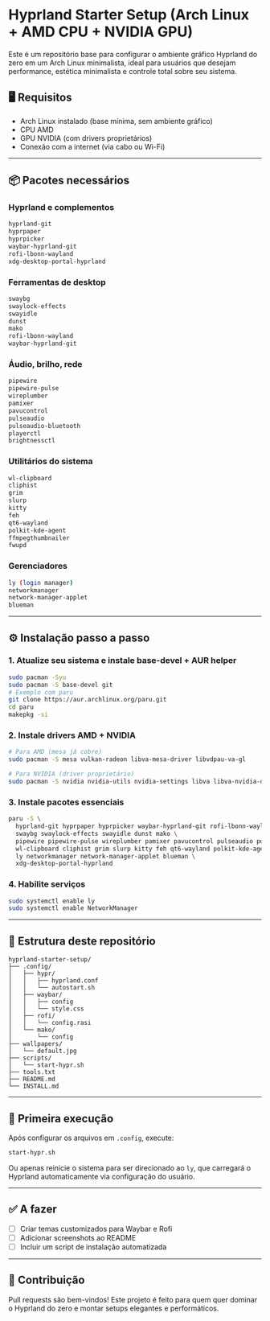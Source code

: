 # Hyprland Starter Setup (Arch Linux + AMD CPU + NVIDIA GPU)

Este é um repositório base para configurar o ambiente gráfico Hyprland do zero em um Arch Linux minimalista, ideal para usuários que desejam performance, estética minimalista e controle total sobre seu sistema.

## 🖥️ Requisitos
- Arch Linux instalado (base mínima, sem ambiente gráfico)
- CPU AMD
- GPU NVIDIA (com drivers proprietários)
- Conexão com a internet (via cabo ou Wi-Fi)

---

## 📦 Pacotes necessários

### Hyprland e complementos
```bash
hyprland-git
hyprpaper
hyprpicker
waybar-hyprland-git
rofi-lbonn-wayland
xdg-desktop-portal-hyprland
```

### Ferramentas de desktop
```bash
swaybg
swaylock-effects
swayidle
dunst
mako
rofi-lbonn-wayland
waybar-hyprland-git
```

### Áudio, brilho, rede
```bash
pipewire
pipewire-pulse
wireplumber
pamixer
pavucontrol
pulseaudio
pulseaudio-bluetooth
playerctl
brightnessctl
```

### Utilitários do sistema
```bash
wl-clipboard
cliphist
grim
slurp
kitty
feh
qt6-wayland
polkit-kde-agent
ffmpegthumbnailer
fwupd
```

### Gerenciadores
```bash
ly (login manager)
networkmanager
network-manager-applet
blueman
```

---

## ⚙️ Instalação passo a passo

### 1. Atualize seu sistema e instale base-devel + AUR helper
```bash
sudo pacman -Syu
sudo pacman -S base-devel git
# Exemplo com paru
git clone https://aur.archlinux.org/paru.git
cd paru
makepkg -si
```

### 2. Instale drivers AMD + NVIDIA
```bash
# Para AMD (mesa já cobre)
sudo pacman -S mesa vulkan-radeon libva-mesa-driver libvdpau-va-gl

# Para NVIDIA (driver proprietário)
sudo pacman -S nvidia nvidia-utils nvidia-settings libva libva-nvidia-driver
```

### 3. Instale pacotes essenciais
```bash
paru -S \
  hyprland-git hyprpaper hyprpicker waybar-hyprland-git rofi-lbonn-wayland \
  swaybg swaylock-effects swayidle dunst mako \
  pipewire pipewire-pulse wireplumber pamixer pavucontrol pulseaudio pulseaudio-bluetooth playerctl brightnessctl \
  wl-clipboard cliphist grim slurp kitty feh qt6-wayland polkit-kde-agent ffmpegthumbnailer fwupd \
  ly networkmanager network-manager-applet blueman \
  xdg-desktop-portal-hyprland
```

### 4. Habilite serviços
```bash
sudo systemctl enable ly
sudo systemctl enable NetworkManager
```

---

## 📂 Estrutura deste repositório
```
hyprland-starter-setup/
├── .config/
│   ├── hypr/
│   │   ├── hyprland.conf
│   │   └── autostart.sh
│   ├── waybar/
│   │   ├── config
│   │   └── style.css
│   ├── rofi/
│   │   └── config.rasi
│   └── mako/
│       └── config
├── wallpapers/
│   └── default.jpg
├── scripts/
│   └── start-hypr.sh
├── tools.txt
├── README.md
└── INSTALL.md
```

---

## 🚀 Primeira execução
Após configurar os arquivos em `.config`, execute:
```bash
start-hypr.sh
```
Ou apenas reinicie o sistema para ser direcionado ao `ly`, que carregará o Hyprland automaticamente via configuração do usuário.

---

## ✅ A fazer
- [ ] Criar temas customizados para Waybar e Rofi
- [ ] Adicionar screenshots ao README
- [ ] Incluir um script de instalação automatizada

---

## 🤝 Contribuição
Pull requests são bem-vindos! Este projeto é feito para quem quer dominar o Hyprland do zero e montar setups elegantes e performáticos.
